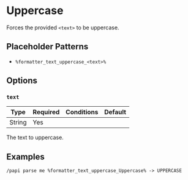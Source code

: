 # Uppercase

Forces the provided `<text>` to be uppercase.

## Placeholder Patterns

- `%formatter_text_uppercase_<text>%`

## Options

### `text`

| Type   | Required | Conditions | Default |
|--------|----------|------------|---------|
| String | Yes      |            |         |

The text to uppercase.

## Examples

```
/papi parse me %formatter_text_uppercase_Uppercase% -> UPPERCASE
```